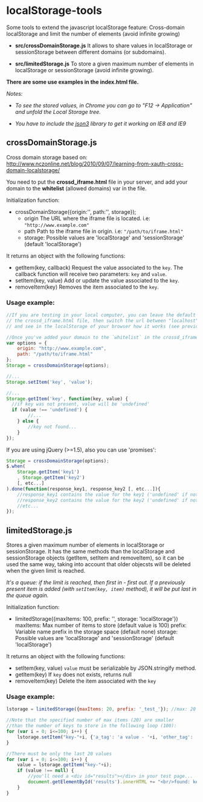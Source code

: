 localStorage-tools
==================

Some tools to extend the javascript localStorage feature: Cross-domain localStorage and limit the number of elements (avoid infinite growing)

* **src/crossDomainStorage.js**
  It allows to share values in localStorage or sessionStorage between different domains (or subdomains).

* **src/limitedStorage.js**
  To store a given maximum number of elements in localStorage or sessionStorage (avoid infinite growing).

**There are some use examples in the index.html file.**

*Notes:*

* *To see the stored values, in Chrome you can go to "F12 -> Application" and unfold the Local Storage tree.*

* *You have to include the [json3](http://bestiejs.github.io/json3/) library to get it working on IE8 and IE9*


crossDomainStorage.js
-----------------------

Cross domain storage based on: http://www.nczonline.net/blog/2010/09/07/learning-from-xauth-cross-domain-localstorage/

You need to put the **crossd_iframe.html** file in your server, and add your domain to the **whitelist** (allowed domains) var in the file.

Initialization function:
* crossDomainStorage({origin:'', path:'', storage});
    * origin The URL where the iframe file is located. i.e: `"http://www.example.com"`
    * path Path to the iframe file in origin. i.e: `"/path/to/iframe.html"`
    * storage: Possible values are 'localStorage' and 'sessionStorage' (default 'localStorage')

It returns an object with the following functions:
* getItem(key, callback)
  Request the value associated to the `key`.
  The callback function will receive two parameters: `key` and `value`.
* setItem(key, value)
  Add or update the value associated to the `key`.
* removeItem(key)
  Removes the item associated to the `key`.

### Usage example:

```javascript
//If you are testing in your local computer, you can leave the default values in
// the crossd_iframe.html file, then switch the url between "localhost" and "127.0.0.1",
// and see in the localStorage of your browser how it works (see previous Notes).

//Once you've added your domain to the `whitelist` in the crossd_iframe.html:
var options = {
    origin: "http://www.example.com",
    path: "/path/to/iframe.html"
};
Storage = crossDomainStorage(options);

//...
Storage.setItem('key', 'value');

//...
Storage.getItem('key', function(key, value) {
  //if key was not present, value will be 'undefined'
  if (value !== 'undefined') {
        //...
    } else {
        //key not found...
    }
});

```

If you are using jQuery (>=1.5), also you can use 'promises':

```javascript
Storage = crossDomainStorage(options);
$.when(
    Storage.getItem('key1')
    , Storage.getItem('key2')
    [, etc...]
).done(function(response_key1, response_key2 [, etc...]){
    //response_key1 contains the value for the key1 ('undefined' if not found)
    //response_key2 contains the value for the key2 ('undefined' if not found)
    //etc...
});
```

limitedStorage.js
-----------

Stores a given maximum number of elements in localStorage or sessionStorage.
It has the same methods than the localStorage and sessionStorage objects (getItem, setItem and removeItem), so it can be used the same way, taking into account that older objecsts will be deleted when the given limit is reached.

*It's a queue: if the limit is reached, then first in - first out.*
*If a previously present item is added (with `setItem(key, item)` method), it will be put last in the queue again.*

Initialization function:
* limitedStorage({maxItems: 100, prefix: '', storage: 'localStorage'})
  maxItems: Max number of items to store (default value is 100)
  prefix: Variable name prefix in the storage space (default none)
  storage: Possible values are 'localStorage' and 'sessionStorage' (default 'localStorage')

It returns an object with the following functions:
  * setItem(key, value)
    `value` must be serializable by JSON.stringify method.
  * getItem(key)
    If `key` does not exists, returns null
  * removeItem(key)
    Delete the item associated with the `key`

### Usage example:

```javascript
lstorage = limitedStorage({maxItems: 20, prefix: '_test_'}); //max: 20 items

//Note that the specified number of max items (20) are smaller
//than the number of keys to store in the following loop (100):
for (var i = 0; i<=100; i++) {
    lstorage.setItem("key-"+i, {'a_tag': 'a value - '+i, 'other_tag': 'other value - '+i});
}

//There must be only the last 20 values
for (var i = 0; i<=100; i++) {
    value = lstorage.getItem("key-"+i);
    if (value !== null) {
        //you'll need a <div id="results"></div> in your test page...
        document.getElementById('results').innerHTML += "<br/>found: key-"+i+", value: "+JSON.stringify(value);
    }
}
```
